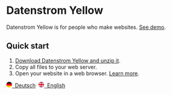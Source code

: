 # Datenstrom Yellow

Datenstrom Yellow is for people who make websites. [See demo](https://extensions.datenstrom.se/).

## Quick start

1. [Download Datenstrom Yellow and unzip it](https://github.com/datenstrom/yellow/archive/master.zip).
2. Copy all files to your web server.
3. Open your website in a web browser. [Learn more](https://extensions.datenstrom.se/help/).

<p>
<a href="README-de.md"><img src="https://raw.githubusercontent.com/datenstrom/yellow-extensions/master/features/help/language-de.png" width="15" height="15" alt="Deutsch">&nbsp; Deutsch</a>&nbsp;
<a href="README.md"><img src="https://raw.githubusercontent.com/datenstrom/yellow-extensions/master/features/help/language-en.png" width="15" height="15" alt="English">&nbsp; English</a>&nbsp;
</p>
